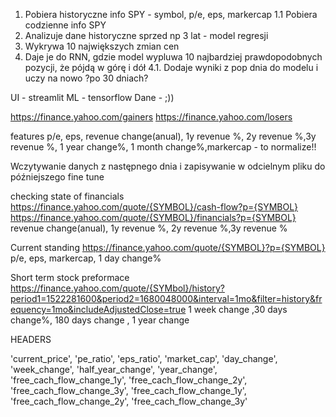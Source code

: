 1. Pobiera historyczne info SPY - symbol, p/e, eps, markercap
	1.1 Pobiera codzienne info SPY
2. Analizuje dane historyczne sprzed np 3 lat - model regresji
3. Wykrywa 10 największych zmian cen
4. Daje je do RNN, gdzie model wypluwa 10 najbardziej prawdopodobnych pozycji, że pójdą w górę i dół
	4.1. Dodaje wyniki z pop dnia do modelu i uczy na nowo ?po 30 dniach?




UI - streamlit
ML - tensorflow
Dane - ;))

https://finance.yahoo.com/gainers
https://finance.yahoo.com/losers


features
p/e, eps, revenue change(anual), 1y revenue %, 2y revenue %,3y revenue %, 1 year change%, 1 month change%,markercap - to normalize!!

Wczytywanie danych z następnego dnia i zapisywanie w odcielnym pliku do późniejszego fine tune

checking state of financials
https://finance.yahoo.com/quote/{SYMBOL}/cash-flow?p={SYMBOL}
https://finance.yahoo.com/quote/{SYMBOL}/financials?p={SYMBOL}
revenue change(anual), 1y revenue %, 2y revenue %,3y revenue %

Current standing
https://finance.yahoo.com/quote/{SYMBOL}?p={SYMBOL}
p/e, eps, markercap, 1 day change%

Short term stock preformace
https://finance.yahoo.com/quote/{SYMbol}/history?period1=1522281600&period2=1680048000&interval=1mo&filter=history&frequency=1mo&includeAdjustedClose=true
1 week change ,30 days change%, 180 days change , 1 year change

HEADERS

'current_price', 'pe_ratio', 'eps_ratio', 'market_cap', 'day_change', 'week_change', 'half_year_change', 'year_change', 'free_cach_flow_change_1y', 'free_cach_flow_change_2y', 'free_cach_flow_change_3y', 'free_cach_flow_change_1y', 'free_cach_flow_change_2y', 'free_cach_flow_change_3y'
